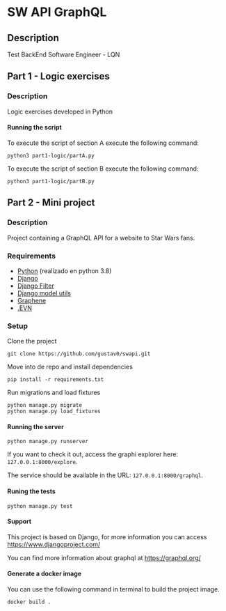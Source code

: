 # SW API GraphQL

## Description

Test BackEnd Software Engineer - LQN

## Part 1 - Logic exercises

### Description
Logic exercises developed in Python

#### Running the script

To execute the script of section A execute the following command:
```
python3 part1-logic/partA.py
```

To execute the script of section B execute the following command:
```
python3 part1-logic/partB.py
```

## Part 2 - Mini project

### Description

Project containing a GraphQL API for a website to
Star Wars fans.

### Requirements
* [Python](https://www.python.org/) (realizado en python 3.8)
* [Django](https://github.com/django/django)
* [Django Filter](https://github.com/carltongibson/django-filter)
* [Django model utils](https://github.com/jazzband/django-model-utils)
* [Graphene](https://github.com/graphql-python/graphene-django)
* [.EVN](https://github.com/theskumar/python-dotenv)

### Setup

Clone the project
```
git clone https://github.com/gustav0/swapi.git
```

Move into de repo and install dependencies
```
pip install -r requirements.txt
```

Run migrations and load fixtures
```
python manage.py migrate
python manage.py load_fixtures
```

#### Running the server
```
python manage.py runserver
```
If you want to check it out, access the graphi explorer here: `127.0.0.1:8000/explore`.

The service should be available in the URL: `127.0.0.1:8000/graphql`.

#### Runing the tests
```
python manage.py test
```
#### Support

This project is based on Django, for more information you can access https://www.djangoproject.com/

You can find more information about graphql at https://graphql.org/

#### Generate a docker image

You can use the following command in terminal to build the project image.

```
docker build .
```

